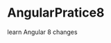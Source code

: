 # AngularPratice8
learn Angular 8  changes
<!-- 
/// prod deployment 
 ng build --prod --base-href  https://anamikaRwapte.github.io/AngularPratice8/ --prod	  
	  ngh --dir=dist/AngularPratice8
      // test deployment 
      ng build --prod --base-href=/AngularPratice8/ --test -->